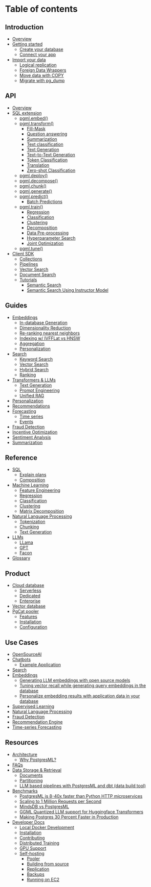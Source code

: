 # Table of contents

## Introduction

* [Overview](README.md)
* [Getting started](introduction/getting-started/README.md)
  * [Create your database](introduction/getting-started/create-your-database.md)
  * [Connect your app](introduction/getting-started/connect-your-app.md)
* [Import your data](introduction/getting-started/import-your-data/README.md)
  * [Logical replication](introduction/getting-started/import-your-data/logical-replication/README.md)
  * [Foreign Data Wrappers](introduction/getting-started/import-your-data/foreign-data-wrappers.md)
  * [Move data with COPY](introduction/getting-started/import-your-data/copy.md)
  * [Migrate with pg_dump](introduction/getting-started/import-your-data/pg-dump.md)

## API

* [Overview](api/overview.md)
* [SQL extension](api/sql-extension/README.md)
  * [pgml.embed()](api/sql-extension/pgml.embed.md)
  * [pgml.transform()](api/sql-extension/pgml.transform/README.md)
    * [Fill-Mask](api/sql-extension/pgml.transform/fill-mask.md)
    * [Question answering](api/sql-extension/pgml.transform/question-answering.md)
    * [Summarization](api/sql-extension/pgml.transform/summarization.md)
    * [Text classification](api/sql-extension/pgml.transform/text-classification.md)
    * [Text Generation](api/sql-extension/pgml.transform/text-generation.md)
    * [Text-to-Text Generation](api/sql-extension/pgml.transform/text-to-text-generation.md)
    * [Token Classification](api/sql-extension/pgml.transform/token-classification.md)
    * [Translation](api/sql-extension/pgml.transform/translation.md)
    * [Zero-shot Classification](api/sql-extension/pgml.transform/zero-shot-classification.md)
  * [pgml.deploy()](api/sql-extension/pgml.deploy.md)
  * [pgml.decompose()](api/sql-extension/pgml.decompose.md)
  * [pgml.chunk()](api/sql-extension/pgml.chunk.md)
  * [pgml.generate()](api/sql-extension/pgml.generate.md)
  * [pgml.predict()](api/sql-extension/pgml.predict/README.md)
    * [Batch Predictions](api/sql-extension/pgml.predict/batch-predictions.md)
  * [pgml.train()](api/sql-extension/pgml.train/README.md)
    * [Regression](api/sql-extension/pgml.train/regression.md)
    * [Classification](api/sql-extension/pgml.train/classification.md)
    * [Clustering](api/sql-extension/pgml.train/clustering.md)
    * [Decomposition](api/sql-extension/pgml.train/decomposition.md)
    * [Data Pre-processing](api/sql-extension/pgml.train/data-pre-processing.md)
    * [Hyperparameter Search](api/sql-extension/pgml.train/hyperparameter-search.md)
    * [Joint Optimization](api/sql-extension/pgml.train/joint-optimization.md)
  * [pgml.tune()](api/sql-extension/pgml.tune.md)
* [Client SDK](api/client-sdk/README.md)
  * [Collections](api/client-sdk/collections.md)
  * [Pipelines](api/client-sdk/pipelines.md)
  * [Vector Search](api/client-sdk/search.md)
  * [Document Search](api/client-sdk/document-search.md)
  * [Tutorials](api/client-sdk/tutorials/README.md)
    * [Semantic Search](api/client-sdk/tutorials/semantic-search.md)
    * [Semantic Search Using Instructor Model](api/client-sdk/tutorials/semantic-search-1.md)

## Guides

* [Embeddings](guides/embeddings/README.md)
  * [In-database Generation]()
  * [Dimensionality Reduction]()
  * [Re-ranking nearest neighbors]()
  * [Indexing w/ IVFFLat vs HNSW]()
  * [Aggregation]()
  * [Personalization]()
* [Search]()
  * [Keyword Search]()
  * [Vector Search]()
  * [Hybrid Search]()
  * [Ranking]()
* [Transformers & LLMs]()
  * [Text Generation]()
  * [Prompt Engineering]()
  * [Unified RAG]()
* [Personalization]()
* [Recommendations]()
* [Forecasting]()
  * [Time series]()
  * [Events]()
* [Fraud Detection]()
* [Incentive Optimization]()
* [Sentiment Analysis]()
* [Summarization]()

## Reference

* [SQL]()
  * [Explain plans]()
  * [Composition]()
* [Machine Learning]()
  * [Feature Engineering]()
  * [Regression]()
  * [Classification]()
  * [Clustering]()
  * [Matrix Decomposition]()
* [Natural Language Processing]()
  * [Tokenization]()
  * [Chunking]()
  * [Text Generation]()
* [LLMs]()
  * [LLama]() 
  * [GPT]()
  * [Facon]()
* [Glossary]()
  
## Product

* [Cloud database](product/cloud-database/README.md)
  * [Serverless](product/cloud-database/serverless.md)
  * [Dedicated](product/cloud-database/dedicated.md)
  * [Enterprise](product/cloud-database/plans.md)
* [Vector database](product/vector-database.md)
* [PgCat pooler](product/pgcat/README.md)
  * [Features](product/pgcat/features.md)
  * [Installation](product/pgcat/installation.md)
  * [Configuration](product/pgcat/configuration.md)

## Use Cases

* [OpenSourceAI](use-cases/opensourceai.md)
* [Chatbots](use-cases/chatbots/README.md)
  * [Example Application](use-cases/chatbots.md)
* [Search](use-cases/improve-search-results-with-machine-learning.md)
* [Embeddings](use-cases/embeddings/README.md)
  * [Generating LLM embeddings with open source models](use-cases/embeddings/generating-llm-embeddings-with-open-source-models-in-postgresml.md)
  * [Tuning vector recall while generating query embeddings in the database](use-cases/embeddings/tuning-vector-recall-while-generating-query-embeddings-in-the-database.md)
  * [Personalize embedding results with application data in your database](use-cases/embeddings/personalize-embedding-results-with-application-data-in-your-database.md)
* [Supervised Learning](use-cases/supervised-learning.md)
* [Natural Language Processing](use-cases/natural-language-processing.md)
* [Fraud Detection](use-cases/fraud-detection.md)
* [Recommendation Engine](use-cases/recommendation-engine.md)
* [Time-series Forecasting](use-cases/time-series-forecasting.md)

## Resources

* [Architecture](resources/architecture/README.md)
  * [Why PostgresML?](resources/architecture/why-postgresml.md)
* [FAQs](resources/faqs.md)
* [Data Storage & Retrieval](resources/data-storage-and-retrieval/README.md)
  * [Documents](resources/data-storage-and-retrieval/documents.md)
  * [Partitioning](resources/data-storage-and-retrieval/partitioning.md)
  * [LLM based pipelines with PostgresML and dbt (data build tool)](resources/data-storage-and-retrieval/llm-based-pipelines-with-postgresml-and-dbt-data-build-tool.md)
* [Benchmarks](resources/benchmarks/postgresml-is-8-40x-faster-than-python-http-microservices.md)
  * [PostgresML is 8-40x faster than Python HTTP microservices](resources/benchmarks/postgresml-is-8-40x-faster-than-python-http-microservices.md)
  * [Scaling to 1 Million Requests per Second](resources/benchmarks/million-requests-per-second.md)
  * [MindsDB vs PostgresML](resources/benchmarks/mindsdb-vs-postgresml.md)
  * [GGML Quantized LLM support for Huggingface Transformers](resources/benchmarks/ggml-quantized-llm-support-for-huggingface-transformers.md)
  * [Making Postgres 30 Percent Faster in Production](resources/benchmarks/making-postgres-30-percent-faster-in-production.md)
* [Developer Docs](resources/developer-docs/README.md)
  * [Local Docker Development](resources/developer-docs/quick-start-with-docker.md)
  * [Installation](resources/developer-docs/installation.md)
  * [Contributing](resources/developer-docs/contributing.md)
  * [Distributed Training](resources/developer-docs/distributed-training.md)
  * [GPU Support](resources/developer-docs/gpu-support.md)
  * [Self-hosting](resources/developer-docs/self-hosting/README.md)
    * [Pooler](resources/developer-docs/self-hosting/pooler.md)
    * [Building from source](resources/developer-docs/self-hosting/building-from-source.md)
    * [Replication](resources/developer-docs/self-hosting/replication.md)
    * [Backups](resources/developer-docs/self-hosting/backups.md)
    * [Running on EC2](resources/developer-docs/self-hosting/running-on-ec2.md)
